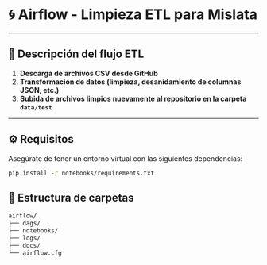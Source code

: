 # 🌀 Airflow - Limpieza ETL para Mislata

---

## 🚀 Descripción del flujo ETL

1. **Descarga de archivos CSV desde GitHub**
2. **Transformación de datos (limpieza, desanidamiento de columnas JSON, etc.)**
3. **Subida de archivos limpios nuevamente al repositorio en la carpeta `data/test`**

---

## ⚙️ Requisitos

Asegúrate de tener un entorno virtual con las siguientes dependencias:

```bash
pip install -r notebooks/requirements.txt
```

## 📁 Estructura de carpetas

``` bash
airflow/
├── dags/
├── notebooks/
├── logs/
├── docs/
└── airflow.cfg
```

